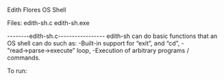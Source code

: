 Edith Flores
OS Shell

Files:
edith-sh.c
edith-sh.exe


--------edith-sh.c-----------------
edith-sh can do basic functions that an OS shell can do such as:
-Built-in support for “exit”, and “cd”,
-"read→parse→execute” loop,
-Execution of arbitrary programs / commands.

To run:
